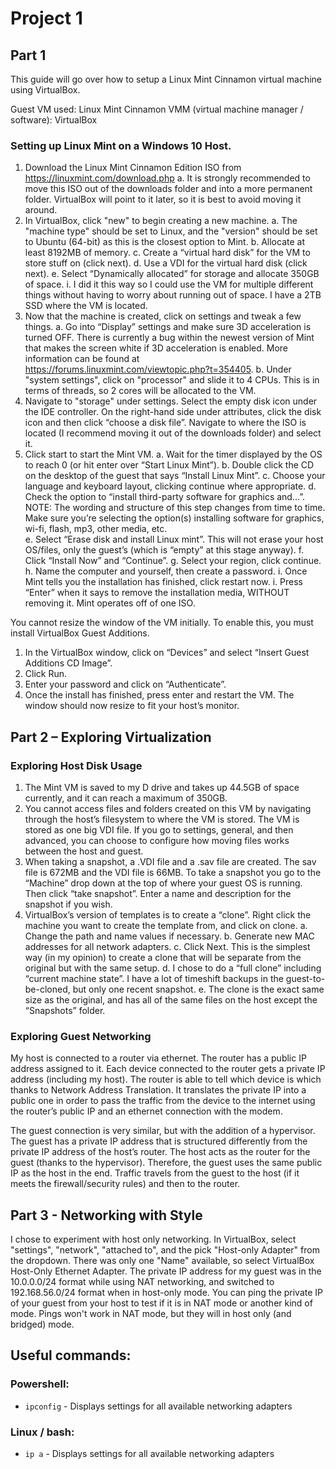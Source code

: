 # Project 1
## Part 1
This guide will go over how to setup a Linux Mint Cinnamon virtual machine using VirtualBox.

Guest VM used: Linux Mint Cinnamon
VMM (virtual machine manager / software): VirtualBox

### Setting up Linux Mint on a Windows 10 Host. 
1.	Download the Linux Mint Cinnamon Edition ISO from https://linuxmint.com/download.php
  a.	It is strongly recommended to move this ISO out of the downloads folder and into a more permanent folder. VirtualBox will point to it later, so it is best to avoid moving it around. 
2.	In VirtualBox, click "new" to begin creating a new machine.
  a.	The "machine type" should be set to Linux, and the "version" should be set to Ubuntu (64-bit) as this is the closest option to Mint. 
  b.	Allocate at least 8192MB of memory.
  c.	Create a “virtual hard disk” for the VM to store stuff on (click next).
  d.	Use a VDI for the virtual hard disk (click next).
  e.	Select “Dynamically allocated” for storage and allocate 350GB of space.
  i.	I did it this way so I could use the VM for multiple different things without having to worry about running out of space. I have a 2TB SSD where the VM is located. 
3.	Now that the machine is created, click on settings and tweak a few things. 
  a.	Go into “Display” settings and make sure 3D acceleration is turned OFF. There is currently a bug within the newest version of Mint that makes the screen white if 3D acceleration is enabled. More information can be found at https://forums.linuxmint.com/viewtopic.php?t=354405.
  b.	Under "system settings", click on "processor" and slide it to 4 CPUs. This is in terms of threads, so 2 cores will be allocated to the VM. 
4.	Navigate to "storage" under settings. Select the empty disk icon under the IDE controller. On the right-hand side under attributes, click the disk icon and then click “choose a disk file”. Navigate to where the ISO is located (I recommend moving it out of the downloads folder) and select it. 
5.	Click start to start the Mint VM.
  a.	Wait for the timer displayed by the OS to reach 0 (or hit enter over “Start Linux Mint”).
  b.	Double click the CD on the desktop of the guest that says “Install Linux Mint”. 
  c.	Choose your language and keyboard layout, clicking continue where appropriate. 
  d.	Check the option to “install third-party software for graphics and…”. NOTE: The wording and structure of this step changes from time to time. Make sure you’re selecting the option(s) installing software for graphics, wi-fi, flash, mp3, other media, etc.  
  e.	Select “Erase disk and install Linux mint”. This will not erase your host OS/files, only the guest’s (which is “empty” at this stage anyway). 
  f.	Click “Install Now” and “Continue”. 
  g.	Select your region, click continue.
  h.	Name the computer and yourself, then create a password.
  i.	Once Mint tells you the installation has finished, click restart now. 
    i.	Press “Enter” when it says to remove the installation media, WITHOUT removing it. Mint operates off of one ISO. 

You cannot resize the window of the VM initially. To enable this, you must install VirtualBox Guest Additions. 
1.	In the VirtualBox window, click on “Devices” and select “Insert Guest Additions CD Image”. 
2.	Click Run. 
3.	Enter your password and click on “Authenticate”. 
4.	Once the install has finished, press enter and restart the VM. The window should now resize to fit your host’s monitor. 

## Part 2 – Exploring Virtualization
### Exploring Host Disk Usage
1.	The Mint VM is saved to my D drive and takes up 44.5GB of space currently, and it can reach a maximum of 350GB. 
2.	You cannot access files and folders created on this VM by navigating through the host’s filesystem to where the VM is stored. The VM is stored as one big VDI file. If you go to settings, general, and then advanced, you can choose to configure how moving files works between the host and guest. 
3.	When taking a snapshot, a .VDI file and a .sav file are created. The sav file is 672MB and the VDI file is 66MB. To take a snapshot you go to the “Machine” drop down at the top of where your guest OS is running. Then click “take snapshot”. Enter a name and description for the snapshot if you wish. 
4.	VirtualBox’s version of templates is to create a “clone”. Right click the machine you want to create the template from, and click on clone.
a.	Change the path and name values if necessary. 
b.	Generate new MAC addresses for all network adapters. 
c.	Click Next. This is the simplest way (in my opinion) to create a clone that will be separate from the original but with the same setup. 
d.	I chose to do a “full clone” including “current machine state”. I have a lot of timeshift backups in the guest-to-be-cloned, but only one recent snapshot. 
e.	The clone is the exact same size as the original, and has all of the same files on the host except the “Snapshots” folder.   
### Exploring Guest Networking
My host is connected to a router via ethernet. The router has a public IP address assigned to it. Each device connected to the router gets a private IP address (including my host). The router is able to tell which device is which thanks to Network Address Translation. It translates the private IP into a public one in order to pass the traffic from the device to the internet using the router’s public IP and an ethernet connection with the modem. 

The guest connection is very similar, but with the addition of a hypervisor. The guest has a private IP address that is structured differently from the private IP address of the host’s router. The host acts as the router for the guest (thanks to the hypervisor). Therefore, the guest uses the same public IP as the host in the end. Traffic travels from the guest to the host (if it meets the firewall/security rules) and then to the router. 

## Part 3 - Networking with Style
I chose to experiment with host only networking. 
In VirtualBox, select "settings", "network", "attached to", and the pick "Host-only Adapter" from the dropdown. There was only one "Name" available, so select VirtualBox Host-Only Ethernet Adapter.
The private IP address for my guest was in the 10.0.0.0/24 format while using NAT networking, and switched to 192.168.56.0/24 format when in host-only mode. You can ping the private IP of your guest from your host to test if it is in NAT mode or another kind of mode. Pings won't work in NAT mode, but they will in host only (and bridged) mode. 
## Useful commands:
### Powershell:
- `ipconfig` - Displays settings for all available networking adapters
### Linux / bash:
- `ip a` - Displays settings for all available networking adapters
